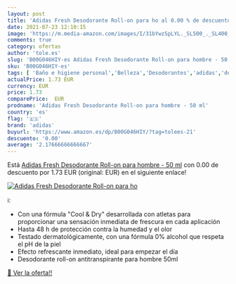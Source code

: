 ```yaml
---
layout: post
title: 'Adidas Fresh Desodorante Roll-on para ho al 0.00 % de descuento'
date: 2021-07-23 12:10:15
image: 'https://m.media-amazon.com/images/I/31bYwzSpLYL._SL500_._SL400_.jpg'
comments: true
category: ofertas
author: 'tole.es'
slug: 'B00G046HIY-es Adidas Fresh Desodorante Roll-on para hombre - 50 ml'
sku: 'B00G046HIY-es'
tags: [ 'Baño e higiene personal','Belleza','Desodorantes','adidas','desodorante', ]
actualPrice: 1.73 EUR
currency: EUR
price: 1.73
comparePrice:  EUR
prodname: 'Adidas Fresh Desodorante Roll-on para hombre - 50 ml'
country: 'es'
flag: '🇪🇸'
brand: 'adidas'
buyurl: 'https://www.amazon.es/dp/B00G046HIY/?tag=tolees-21'
descuento: '0.00'
average: '2.17666666666667'
---
```


Está [Adidas Fresh Desodorante Roll-on para hombre - 50 ml](https://www.amazon.es/dp/B00G046HIY/?tag=tolees-21) con 0.00 de descuento por 1.73 EUR (original:  EUR) en el siguiente enlace!

[![Adidas Fresh Desodorante Roll-on para ho](https://m.media-amazon.com/images/I/31bYwzSpLYL._SL500_._SL400_.jpg)](https://www.amazon.es/dp/B00G046HIY/?tag=tolees-21)

ℹ️:

- Con una fórmula "Cool & Dry" desarrollada con atletas para proporcionar una sensación inmediata de frescura en cada aplicación
- Hasta 48 h de protección contra la humedad y el olor
- Testado dermatológicamente, con una fórmula 0% alcohol que respeta el pH de la piel
- Efecto refrescante inmediato, ideal para empezar el día
- Desodorante roll-on antitranspirante para hombre 50ml

[🛒 Ver la oferta!!](https://www.amazon.es/dp/B00G046HIY/?tag=tolees-21)
